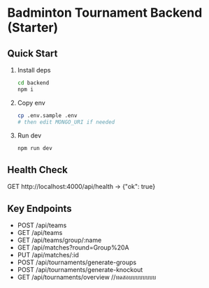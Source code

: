 # Badminton Tournament Backend (Starter)

## Quick Start
1) Install deps
   ```bash
   cd backend
   npm i
   ```
2) Copy env
   ```bash
   cp .env.sample .env
   # then edit MONGO_URI if needed
   ```
3) Run dev
   ```bash
   npm run dev
   ```

## Health Check
GET http://localhost:4000/api/health -> {"ok": true}

## Key Endpoints
- POST   /api/teams
- GET    /api/teams
- GET    /api/teams/group/:name
- GET    /api/matches?round=Group%20A
- PUT    /api/matches/:id
- POST   /api/tournaments/generate-groups
- POST   /api/tournaments/generate-knockout
- GET    /api/tournaments/overview
//ทดสอบบบบบบบบ